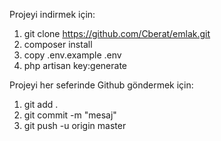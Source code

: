 Projeyi indirmek için:
1. git clone https://github.com/Cberat/emlak.git
2. composer install 
3. copy .env.example .env
4. php artisan key:generate

Projeyi her seferinde Github göndermek için:
1. git add .
2. git commit -m "mesaj"
3. git push -u origin master
